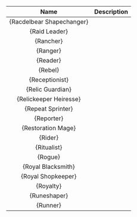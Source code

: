 | **Name** | **Description** |
|:--------:|:-----------|
| {Racdelbear Shapechanger} | |
| {Raid Leader} | |
| {Rancher} | |
| {Ranger} | |
| {Reader} | |
| {Rebel} | |
| {Receptionist} | |
| {Relic Guardian} | |
| {Relickeeper Heiresse} | |
| {Repeat Sprinter} | |
| {Reporter} | |
| {Restoration Mage} | |
| {Rider} | |
| {Ritualist} | |
| {Rogue} | |
| {Royal Blacksmith} | |
| {Royal Shopkeeper} | |
| {Royalty} | |
| {Runeshaper} | |
| {Runner} | |

